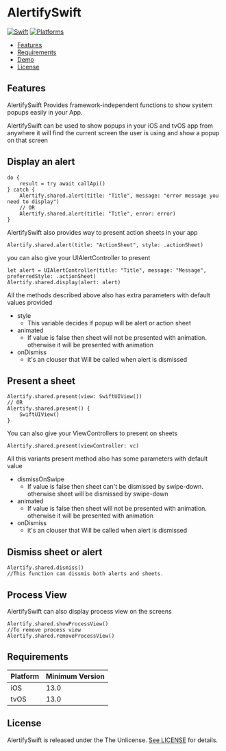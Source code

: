 # AlertifySwift
[![Swift](https://img.shields.io/badge/Swift-5.5-orange?style=flat-square)](https://img.shields.io/badge/Swift-5.7_5.8_5.9-Orange?style=flat-square)
[![Platforms](https://img.shields.io/badge/Platforms-iOS_tvOS-yellowgreen?style=flat-square)](https://img.shields.io/badge/Platforms-macOS_iOS_tvOS_watchOS_vision_OS_Linux_Windows_Android-Green?style=flat-square)

- [Features](#features)
- [Requirements](#requirements)
- [Demo](https://github.com/manthan127/AlertifyDemo)
- [License](#license)


## Features
AlertifySwift Provides framework-independent functions to show system popups easily in your App.

AlertifySwift can be used to show popups in your iOS and tvOS app from anywhere it will find the current screen the user is using and show a popup on that screen

## Display an alert
```
do {
    result = try await callApi()
} catch {
    Alertify.shared.alert(title: "Title", message: "error message you need to display")
    // OR
    Alertify.shared.alert(title: "Title", error: error)
}
```
AlertifySwift also provides way to present action sheets in your app
```
Alertify.shared.alert(title: "ActionSheet", style: .actionSheet)
```
you can also give your UIAlertController to present
```
let alert = UIAlertController(title: "Title", message: "Message", preferredStyle: .actionSheet)
Alertify.shared.display(alert: alert)
```
All the methods described above also has extra parameters with default values provided
- style
    - This variable decides if popup will be alert or action sheet
- animated
    - If value is false then sheet will not be presented with animation. otherwise it will be presented with animation
- onDismiss
    - it's an clouser that Will be called when alert is dismissed

## Present a sheet
```
Alertify.shared.present(view: SwiftUIView())
// OR
Alertify.shared.present() {
    SwiftUIView()
}
```
You can also give your ViewControllers to present on sheets
```
Alertify.shared.present(viewController: vc)
```
All this variants present method also has some parameters with default value
- dismissOnSwipe
    - If value is false then sheet can't be dismissed by swipe-down. otherwise sheet will be dismissed by swipe-down
- animated
    - If value is false then sheet will not be presented with animation. otherwise it will be presented with animation
- onDismiss
    - it's an clouser that Will be called when alert is dismissed

## Dismiss sheet or alert 
```
Alertify.shared.dismiss()
//This function can dissmis both alerts and sheets.
```

## Process View
AlertifySwift can also display process view on the screens
```
Alertify.shared.showProcessView()
//To remove process view
Alertify.shared.removeProcessView()
```

## Requirements
| Platform | Minimum Version |
| -------- | --------------- |
| iOS      | 13.0            |
| tvOS     | 13.0            | 


## License

AlertifySwift is released under the The Unlicense. [See LICENSE](https://github.com/manthan127/AlertifySwift/blob/main/LICENSE) for details.
